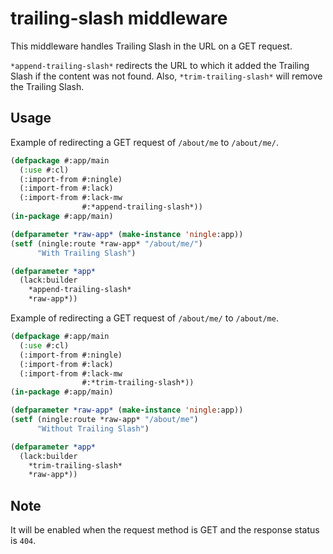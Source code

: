 # trailing-slash middleware

This middleware handles Trailing Slash in the URL on a GET request.

`*append-trailing-slash*` redirects the URL to which it added the Trailing Slash if the content was not found. Also, `*trim-trailing-slash*` will remove the Trailing Slash.

## Usage

Example of redirecting a GET request of `/about/me` to `/about/me/`.

```lisp
(defpackage #:app/main
  (:use #:cl)
  (:import-from #:ningle)
  (:import-from #:lack)
  (:import-from #:lack-mw
                #:*append-trailing-slash*))
(in-package #:app/main)

(defparameter *raw-app* (make-instance 'ningle:app))
(setf (ningle:route *raw-app* "/about/me/")
      "With Trailing Slash")

(defparameter *app*
  (lack:builder
    *append-trailing-slash*
    *raw-app*))
```

Example of redirecting a GET request of `/about/me/` to `/about/me`.

```lisp
(defpackage #:app/main
  (:use #:cl)
  (:import-from #:ningle)
  (:import-from #:lack)
  (:import-from #:lack-mw
                #:*trim-trailing-slash*))
(in-package #:app/main)

(defparameter *raw-app* (make-instance 'ningle:app))
(setf (ningle:route *raw-app* "/about/me")
      "Without Trailing Slash")

(defparameter *app*
  (lack:builder
    *trim-trailing-slash*
    *raw-app*))
```

## Note

It will be enabled when the request method is GET and the response status is `404`.
